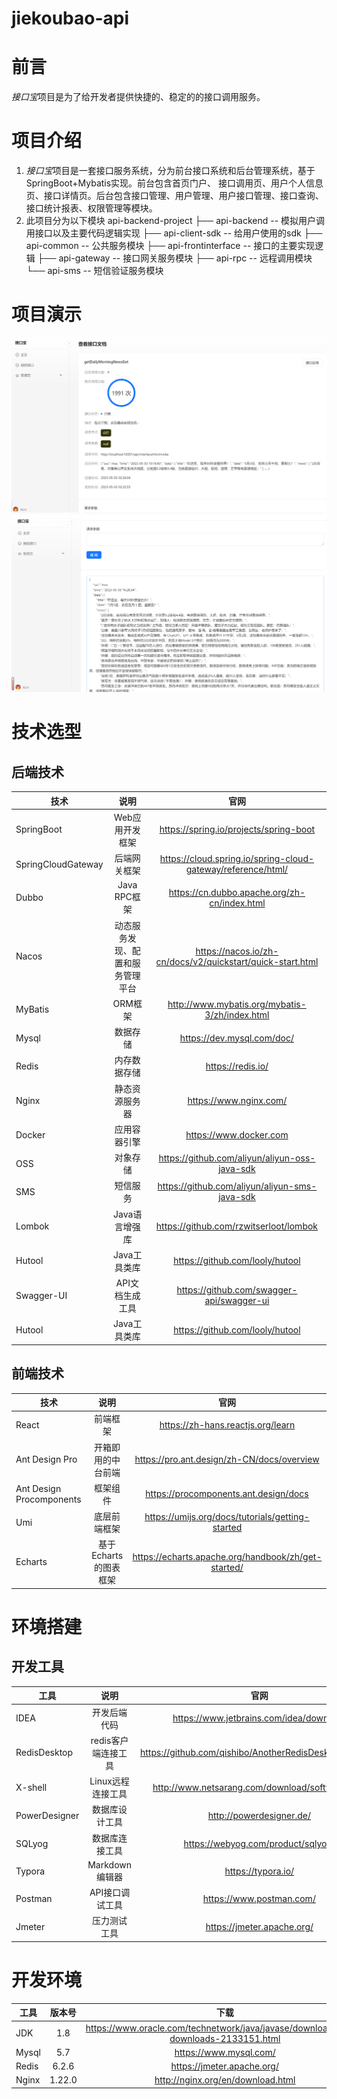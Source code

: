 # jiekoubao-api
# 前言
*接口宝*项目是为了给开发者提供快捷的、稳定的的接口调用服务。
# 项目介绍
1. *接口宝*项目是一套接口服务系统，分为前台接口系统和后台管理系统，基于SpringBoot+Mybatis实现。前台包含首页门户、
   接口调用页、用户个人信息页、接口详情页。后台包含接口管理、用户管理、用户接口管理、接口查询、接口统计报表、权限管理等模块。
2. 此项目分为以下模块 
api-backend-project
├── api-backend -- 模拟用户调用接口以及主要代码逻辑实现
├── api-client-sdk -- 给用户使用的sdk
├── api-common -- 公共服务模块
├── api-frontinterface -- 接口的主要实现逻辑
├── api-gateway -- 接口网关服务模块
├── api-rpc -- 远程调用模块
└── api-sms -- 短信验证服务模块

# 项目演示
![alt text](./img/eg1.png)
![alt text](./img/eg2.png)

# 技术选型
## 后端技术
| 技术      | 说明     | 官网     |
| ---------- | :-----------:  | :-----------: |
| SpringBoot     | 	Web应用开发框架     | https://spring.io/projects/spring-boot   |
| SpringCloudGateway     | 		后端网关框架     | https://cloud.spring.io/spring-cloud-gateway/reference/html/   |
| Dubbo     | 		Java RPC框架     | https://cn.dubbo.apache.org/zh-cn/index.html  |
| Nacos     | 		动态服务发现、配置和服务管理平台     | https://nacos.io/zh-cn/docs/v2/quickstart/quick-start.html |
| MyBatis    | 		ORM框架    | http://www.mybatis.org/mybatis-3/zh/index.html  |
| Mysql     | 		数据存储     | 	https://dev.mysql.com/doc/ |
| Redis     | 		内存数据存储     | 	https://redis.io/  |
| Nginx     | 	静态资源服务器     | https://www.nginx.com/   |
| Docker     | 		应用容器引擎    | https://www.docker.com   |
| OSS     | 		对象存储     | 	https://github.com/aliyun/aliyun-oss-java-sdk   |
| SMS     | 		短信服务     | 	https://github.com/aliyun/aliyun-sms-java-sdk   |
| Lombok     | 		Java语言增强库     | https://github.com/rzwitserloot/lombok   |
| Hutool     | 		Java工具类库     | https://github.com/looly/hutool   |
| Swagger-UI     | 			API文档生成工具     | https://github.com/swagger-api/swagger-ui   |
| Hutool     | 		Java工具类库     | https://github.com/looly/hutool   |
## 前端技术
| 技术      | 说明     | 官网     |
| ---------- | :-----------:  | :-----------: |
| React     | 	前端框架     | https://zh-hans.reactjs.org/learn   |
| Ant Design Pro     | 	开箱即用的中台前端     | https://pro.ant.design/zh-CN/docs/overview  |
|   Ant Design Procomponents   | 	框架组件    | https://procomponents.ant.design/docs  |
|   Umi   | 	底层前端框架    | https://umijs.org/docs/tutorials/getting-started  |
| Echarts    | 		基于Echarts的图表框架     | https://echarts.apache.org/handbook/zh/get-started/ |
# 环境搭建
## 开发工具
| 工具      | 说明     | 官网     |
| ---------- | :-----------:  | :-----------: |
| IDEA     | 	开发后端代码     | 	https://www.jetbrains.com/idea/download  |
| RedisDesktop    | 	redis客户端连接工具    | 	https://github.com/qishibo/AnotherRedisDesktopManager |
| X-shell   | 			Linux远程连接工具    | 	http://www.netsarang.com/download/software.html |
| PowerDesigner   | 	数据库设计工具  | http://powerdesigner.de/ |
| SQLyog   | 			数据库连接工具    | 	https://webyog.com/product/sqlyog/ |
| Typora  | 			Markdown编辑器    | 	https://typora.io/ |
| Postman  | 				API接口调试工具  | 	https://www.postman.com/ |
| Jmeter   | 	压力测试工具   | 	https://jmeter.apache.org/ |
# 开发环境
| 工具      | 版本号     | 下载     |
| ---------- | :-----------:  | :-----------: |
| JDK     | 	1.8     | 		https://www.oracle.com/technetwork/java/javase/downloads/jdk8-downloads-2133151.html  |
| Mysql  | 	5.7   | https://www.mysql.com/ |
| Redis   | 	6.2.6   | 	https://jmeter.apache.org/ |
| Nginx   | 	1.22.0   | 	http://nginx.org/en/download.html |
```
